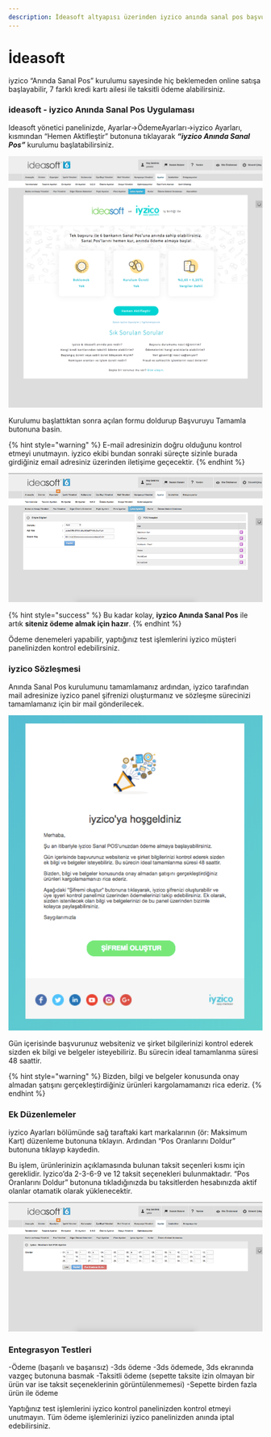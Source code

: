 ```yaml
---
description: İdeasoft altyapısı üzerinden iyzico anında sanal pos başvurusu
---
```


# İdeasoft

iyzico “Anında Sanal Pos” kurulumu sayesinde hiç beklemeden online satışa başlayabilir, 7 farklı kredi kartı ailesi ile taksitli ödeme alabilirsiniz.

### ideasoft - iyzico Anında Sanal Pos Uygulaması

Ideasoft yönetici panelinizde, Ayarlar-&gt;ÖdemeAyarları-&gt;iyzico Ayarları, kısmından “Hemen Aktifleştir” butonuna tıklayarak _**“iyzico Anında Sanal Pos”**_ kurulumu başlatabilirsiniz.

![](../../.gitbook/assets/picture1.png)

Kurulumu başlattıktan sonra açılan formu doldurup Başvuruyu Tamamla butonuna basin. 

{% hint style="warning" %}
E-mail adresinizin doğru olduğunu kontrol etmeyi unutmayın. iyzico ekibi bundan sonraki süreçte sizinle burada girdiğiniz email adresiniz üzerinden iletişime geçecektir.
{% endhint %}

![](../../.gitbook/assets/picture2.png)

{% hint style="success" %}
Bu kadar kolay, **iyzico Anında Sanal Pos** ile artık **siteniz ödeme almak için hazır**. 
{% endhint %}

Ödeme denemeleri yapabilir, yaptığınız test işlemlerini iyzico müşteri panelinizden kontrol edebilirsiniz.

### iyzico Sözleşmesi

Anında Sanal Pos kurulumunu tamamlamanız ardından, iyzico tarafından mail adresinize iyzico panel şifrenizi oluşturmanız ve sözleşme sürecinizi tamamlamanız için bir mail gönderilecek.

![](../../.gitbook/assets/natro3.png)

Gün içerisinde başvurunuz websiteniz ve şirket bilgilerinizi kontrol ederek sizden ek bilgi ve belgeler isteyebiliriz. Bu sürecin ideal tamamlanma süresi 48 saattir.

{% hint style="warning" %}
Bizden, bilgi ve belgeler konusunda onay almadan şatışını gerçekleştirdiğiniz ürünleri kargolamamanızı rica ederiz.
{% endhint %}

### Ek Düzenlemeler

iyzico Ayarları bölümünde sağ taraftaki kart markalarının \(ör: Maksimum Kart\) düzenleme butonuna tıklayın. Ardından “Pos Oranlarını Doldur” butonuna tıklayıp kaydedin. 

Bu işlem, ürünlerinizin açıklamasında bulunan taksit seçenleri kısmı için gereklidir. Iyzico’da 2-3-6-9 ve 12 taksit seçenekleri bulunmaktadır. “Pos Oranlarını Doldur” butonuna tıkladığınızda bu taksitlerden hesabınızda aktif olanlar otamatik olarak yüklenecektir.

![](../../.gitbook/assets/picture3.png)

### Entegrasyon Testleri

-Ödeme \(başarılı ve başarısız\) -3ds ödeme -3ds ödemede, 3ds ekranında vazgeç butonuna basmak -Taksitli ödeme \(sepette taksite izin olmayan bir ürün var ise taksit seçeneklerinin görüntülenmemesi\) -Sepette birden fazla ürün ile ödeme

Yaptığınız test işlemlerini iyzico kontrol panelinizden kontrol etmeyi unutmayın. Tüm ödeme işlemlerinizi iyzico panelinizden anında iptal edebilirsiniz.

